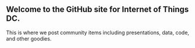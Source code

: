 Welcome to the GitHub site for Internet of Things DC.
------

This is where we post community items including presentations, data, code, and other goodies.
